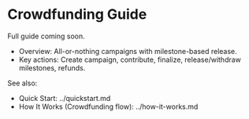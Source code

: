 # Crowdfunding Guide

Full guide coming soon.

- Overview: All-or-nothing campaigns with milestone-based release.
- Key actions: Create campaign, contribute, finalize, release/withdraw milestones, refunds.

See also:

- Quick Start: ../quickstart.md
- How It Works (Crowdfunding flow): ../how-it-works.md
